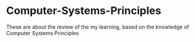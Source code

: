 # Computer-Systems-Principles
These are about the review of the my learning, based on the knowledge of Computer Systems Principles
